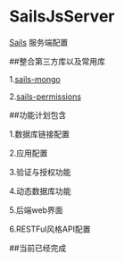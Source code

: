 # SailsJsServer

 [Sails](http://sailsjs.org) 服务端配置
 
##整合第三方库以及常用库

1.[sails-mongo](https://github.com/balderdashy/sails-mongo)

2.[sails-permissions](https://github.com/tjwebb/sails-permissions)

##功能计划包含

1.数据库链接配置

2.应用配置

3.验证与授权功能

4.动态数据库功能

5.后端web界面

6.RESTFul风格API配置

##当前已经完成
